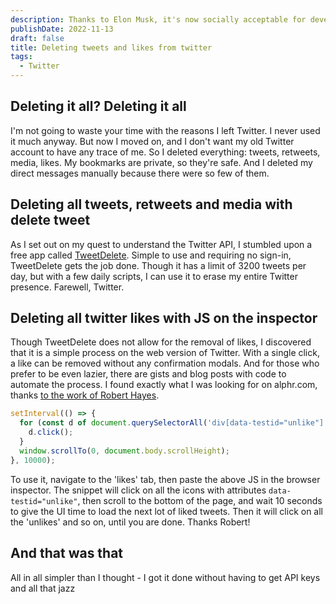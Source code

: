 ```yaml
---
description: Thanks to Elon Musk, it's now socially acceptable for developers to ditch their Twitter accounts. While I'm keeping mine to be able to read long threads, I recently decided to delete all of my tweets and start fresh. I like to think of it as a "quiet quitting"
publishDate: 2022-11-13
draft: false
title: Deleting tweets and likes from twitter
tags:
  - Twitter
---
```


## Deleting it all? Deleting it all

I'm not going to waste your time with the reasons I left Twitter. I never used it much anyway. But now I moved on, and I don't want my old Twitter account to have any trace of me. So I deleted everything: tweets, retweets, media, likes. My bookmarks are private, so they're safe. And I deleted my direct messages manually because there were so few of them.

## Deleting all tweets, retweets and media with delete tweet

As I set out on my quest to understand the Twitter API, I stumbled upon a free app called [TweetDelete](https://tweetdelete.net/). Simple to use and requiring no sign-in, TweetDelete gets the job done. Though it has a limit of 3200 tweets per day, but with a few daily scripts, I can use it to erase my entire Twitter presence. Farewell, Twitter.

## Deleting all twitter likes with JS on the inspector

Though TweetDelete does not allow for the removal of likes, I discovered that it is a simple process on the web version of Twitter. With a single click, a like can be removed without any confirmation modals. And for those who prefer to be even lazier, there are gists and blog posts with code to automate the process. I found exactly what I was looking for on alphr.com, thanks [to the work of Robert Hayes](https://www.alphr.com/delete-all-twitter-likes/).

```js
setInterval(() => {
  for (const d of document.querySelectorAll('div[data-testid="unlike"]')) {
    d.click();
  }
  window.scrollTo(0, document.body.scrollHeight);
}, 10000);
```

To use it, navigate to the 'likes' tab, then paste the above JS in the browser inspector. The snippet will click on all the icons with attributes `data-testid="unlike"`, then scroll to the bottom of the page, and wait 10 seconds to give the UI time to load the next lot of liked tweets. Then it will click on all the 'unlikes' and so on, until you are done. Thanks Robert!

## And that was that

All in all simpler than I thought - I got it done without having to get API keys and all that jazz
